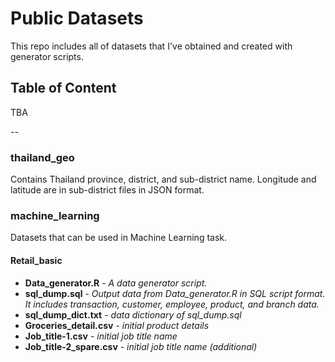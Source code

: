 # Public Datasets
This repo includes all of datasets that I've obtained and created with generator scripts.
## Table of Content
TBA

--
### thailand_geo
Contains Thailand province, district, and sub-district name. Longitude and latitude are in sub-district files in JSON format.

### machine_learning
Datasets that can be used in Machine Learning task.
#### Retail_basic
- **Data_generator.R** - *A data generator script.*
- **sql_dump.sql** - *Output data from Data_generator.R in SQL script format. It includes transaction, customer, employee, product, and branch data.*
- **sql_dump_dict.txt** - *data dictionary of sql_dump.sql*
- **Groceries_detail.csv** - *initial product details*
- **Job_title-1.csv** - *initial job title name*
- **Job_title-2_spare.csv** - *initial job title name (additional)*


